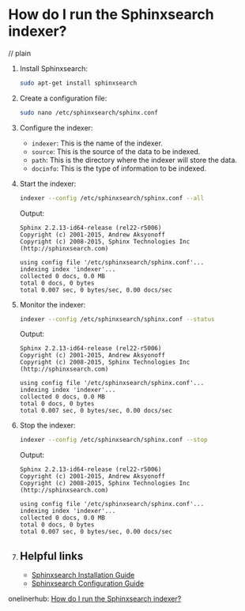 # How do I run the Sphinxsearch indexer?
// plain

1. Install Sphinxsearch:
   ```sh
   sudo apt-get install sphinxsearch
   ```

2. Create a configuration file:
   ```sh
   sudo nano /etc/sphinxsearch/sphinx.conf
   ```

3. Configure the indexer:
   - `indexer`: This is the name of the indexer.
   - `source`: This is the source of the data to be indexed.
   - `path`: This is the directory where the indexer will store the data.
   - `docinfo`: This is the type of information to be indexed.

4. Start the indexer:
   ```sh
   indexer --config /etc/sphinxsearch/sphinx.conf --all
   ```
   Output:
   ```
   Sphinx 2.2.13-id64-release (rel22-r5006)
   Copyright (c) 2001-2015, Andrew Aksyonoff
   Copyright (c) 2008-2015, Sphinx Technologies Inc (http://sphinxsearch.com)

   using config file '/etc/sphinxsearch/sphinx.conf'...
   indexing index 'indexer'...
   collected 0 docs, 0.0 MB
   total 0 docs, 0 bytes
   total 0.007 sec, 0 bytes/sec, 0.00 docs/sec
   ```

5. Monitor the indexer:
   ```sh
   indexer --config /etc/sphinxsearch/sphinx.conf --status
   ```
   Output:
   ```
   Sphinx 2.2.13-id64-release (rel22-r5006)
   Copyright (c) 2001-2015, Andrew Aksyonoff
   Copyright (c) 2008-2015, Sphinx Technologies Inc (http://sphinxsearch.com)

   using config file '/etc/sphinxsearch/sphinx.conf'...
   indexing index 'indexer'...
   collected 0 docs, 0.0 MB
   total 0 docs, 0 bytes
   total 0.007 sec, 0 bytes/sec, 0.00 docs/sec
   ```

6. Stop the indexer:
   ```sh
   indexer --config /etc/sphinxsearch/sphinx.conf --stop
   ```
   Output:
   ```
   Sphinx 2.2.13-id64-release (rel22-r5006)
   Copyright (c) 2001-2015, Andrew Aksyonoff
   Copyright (c) 2008-2015, Sphinx Technologies Inc (http://sphinxsearch.com)

   using config file '/etc/sphinxsearch/sphinx.conf'...
   indexing index 'indexer'...
   collected 0 docs, 0.0 MB
   total 0 docs, 0 bytes
   total 0.007 sec, 0 bytes/sec, 0.00 docs/sec
   ```

7. ## Helpful links
   - [Sphinxsearch Installation Guide](https://sphinxsearch.com/docs/current/installation.html)
   - [Sphinxsearch Configuration Guide](https://sphinxsearch.com/docs/current/conf-indexer.html)

onelinerhub: [How do I run the Sphinxsearch indexer?](https://onelinerhub.com/sphinxsearch/how-do-i-run-the-sphinxsearch-indexer)